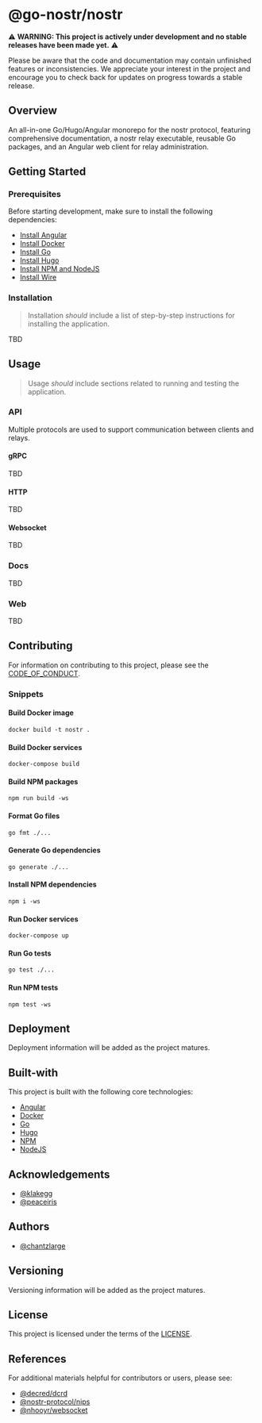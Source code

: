 # @go-nostr/nostr

⚠️ **WARNING: This project is actively under development and no stable releases have been made yet.** ⚠️

Please be aware that the code and documentation may contain unfinished features or inconsistencies. We appreciate your interest in the project and encourage you to check back for updates on progress towards a stable release.

## Overview

An all-in-one Go/Hugo/Angular monorepo for the nostr protocol, featuring comprehensive documentation, a nostr relay executable, reusable Go packages, and an Angular web client for relay administration.

## Getting Started

### Prerequisites

Before starting development, make sure to install the following dependencies:

- [Install Angular](https://angular.io/guide/setup-local)
- [Install Docker](https://docs.docker.com/engine/install/)
- [Install Go](https://go.dev/doc/install)
- [Install Hugo](https://gohugo.io/installation/)
- [Install NPM and NodeJS](https://docs.npmjs.com/downloading-and-installing-node-js-and-npm)
- [Install Wire](https://github.com/google/wire#installing)

### Installation

> Installation _should_ include a list of step-by-step instructions for installing the application.

TBD

## Usage

> Usage _should_ include sections related to running and testing the application.

### API

Multiple protocols are used to support communication between clients and relays.

#### gRPC

TBD

#### HTTP

TBD

#### Websocket

TBD

### Docs

TBD

### Web

TBD

## Contributing

For information on contributing to this project, please see the [CODE_OF_CONDUCT](./CODE_OF_CONDUCT.md).

### Snippets

#### Build Docker image

```shell
docker build -t nostr .
```

#### Build Docker services

```shell
docker-compose build
```

#### Build NPM packages

```shell
npm run build -ws
```

#### Format Go files

```shell
go fmt ./...
```

#### Generate Go dependencies

```shell
go generate ./...
```

#### Install NPM dependencies

```shell
npm i -ws
```

#### Run Docker services

```shell
docker-compose up
```

#### Run Go tests

```shell
go test ./...
```

#### Run NPM tests

```shell
npm test -ws
```

## Deployment

Deployment information will be added as the project matures.

## Built-with

This project is built with the following core technologies:

- [Angular](https://angular.io/)
- [Docker](https://docker.com/)
- [Go](https://go.dev/)
- [Hugo](https://gohugo.io/)
- [NPM](https://www.npmjs.com/)
- [NodeJS](https://nodejs.org/en)

## Acknowledgements

- [@klakegg](https://github.com/klakegg)
- [@peaceiris](https://github.com/peaceiris)

## Authors

- [@chantzlarge](https://github.com/chantzlarge)

## Versioning

Versioning information will be added as the project matures.

## License

This project is licensed under the terms of the [LICENSE](./LICENSE).

## References

For additional materials helpful for contributors or users, please see:

- [@decred/dcrd](https://github.com/decred/dcrd)
- [@nostr-protocol/nips](https://github.com/nostr-protocol/nips)
- [@nhooyr/websocket](https://github.com/nhooyr/websocket)

